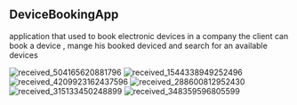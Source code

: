 ## DeviceBookingApp
application that used to book electronic devices in a company
the client can book a device , mange his booked deviced and search for an available devices 

![received_504165620881796](https://user-images.githubusercontent.com/88829064/130092454-8d5277c0-20e0-4a4c-b4ad-925d09c060e9.jpeg)
![received_1544338949252496](https://user-images.githubusercontent.com/88829064/130092430-27ecbbad-1a08-464b-b65f-ee6a0c8ea6bb.jpeg)
![received_4209923162437596](https://user-images.githubusercontent.com/88829064/130092436-dd015bab-c7f7-4141-bd7a-04ea96393e29.jpeg)
![received_288600812952430](https://user-images.githubusercontent.com/88829064/130092442-473804fa-5eb8-4f23-b552-8bf236a5ac4b.jpeg)
![received_315133450248899](https://user-images.githubusercontent.com/88829064/130092446-e4b7d533-d442-4fda-a015-578fc96537e1.jpeg)
![received_348359596805599](https://user-images.githubusercontent.com/88829064/130092450-c945e2f7-f2b2-44fe-825b-4ccb210164ff.jpeg)
